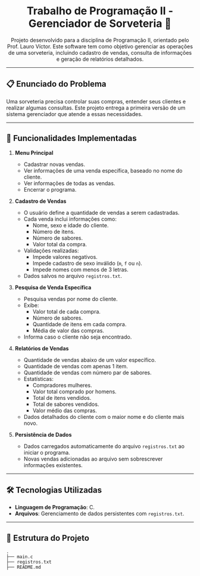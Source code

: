 <h1 align="center">Trabalho de Programação II - Gerenciador de Sorveteria 🍦</h1>

<p align="center">
  Projeto desenvolvido para a disciplina de Programação II, orientado pelo Prof. Lauro Víctor. Este software tem como objetivo gerenciar as operações de uma sorveteria, incluindo cadastro de vendas, consulta de informações e geração de relatórios detalhados.
</p>

---

## 📋 Enunciado do Problema

Uma sorveteria precisa controlar suas compras, entender seus clientes e realizar algumas consultas. Este projeto entrega a primeira versão de um sistema gerenciador que atende a essas necessidades.

---

## 📌 Funcionalidades Implementadas

1. **Menu Principal**
   - Cadastrar novas vendas.
   - Ver informações de uma venda específica, baseado no nome do cliente.
   - Ver informações de todas as vendas.
   - Encerrar o programa.

2. **Cadastro de Vendas**
   - O usuário define a quantidade de vendas a serem cadastradas.
   - Cada venda inclui informações como:
     - Nome, sexo e idade do cliente.
     - Número de itens.
     - Número de sabores.
     - Valor total da compra.
   - Validações realizadas:
     - Impede valores negativos.
     - Impede cadastro de sexo inválido (`m`, `f` ou `n`).
     - Impede nomes com menos de 3 letras.
   - Dados salvos no arquivo `registros.txt`.

3. **Pesquisa de Venda Específica**
   - Pesquisa vendas por nome do cliente.
   - Exibe:
     - Valor total de cada compra.
     - Número de sabores.
     - Quantidade de itens em cada compra.
     - Média de valor das compras.
   - Informa caso o cliente não seja encontrado.

4. **Relatórios de Vendas**
   - Quantidade de vendas abaixo de um valor específico.
   - Quantidade de vendas com apenas 1 item.
   - Quantidade de vendas com número par de sabores.
   - Estatísticas:
     - Compradores mulheres.
     - Valor total comprado por homens.
     - Total de itens vendidos.
     - Total de sabores vendidos.
     - Valor médio das compras.
   - Dados detalhados do cliente com o maior nome e do cliente mais novo.

5. **Persistência de Dados**
   - Dados carregados automaticamente do arquivo `registros.txt` ao iniciar o programa.
   - Novas vendas adicionadas ao arquivo sem sobrescrever informações existentes.

---

## 🛠️ Tecnologias Utilizadas

- **Linguagem de Programação**: C.
- **Arquivos**: Gerenciamento de dados persistentes com `registros.txt`.

---

## 📝 Estrutura do Projeto

```plaintext
.
├── main.c
├── registros.txt
├── README.md
